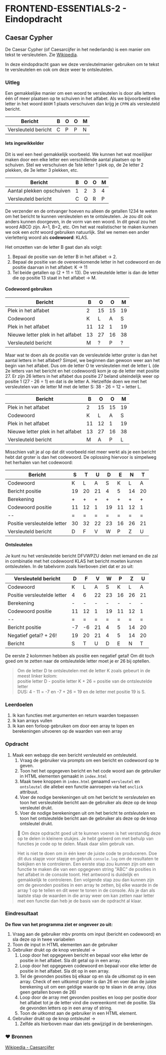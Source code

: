 # FRONTEND-ESSENTIALS-2 - Eindopdracht

##  Caesar Cypher

De Caesar Cypher (of Caesarcijfer in het nederlands) is een manier om tekst te versleutelen. Zie [Wikipedia](https://simple.wikipedia.org/wiki/Caesar_cipher). 

In deze eindopdracht gaan we deze versleutelmanier gebruiken om te tekst te versleutelen en ook om deze weer te ontsleutelen.

### Uitleg

Een gemakkelijke manier om een woord te versleutelen is door alle letters één of meer plaatsen op te schuiven in het alfabet. Als we bijvoorbeeld elke letter in het woord `BOOM` 1 plaats verschuiven dan krijg je `CPPN` als versleuteld bericht.

Bericht | B | O | O | M
-- | --|--|--|--
Versleuteld bericht | C | P | P | N

#### Iets ingewikkelder

Dit is wel een heel gemakkelijk voorbeeld. We kunnen het wat moeilijker maken door een elke letter een verschillende aantal plaatsen op te schuiven. Stel we verschuiven de 1ste letter 1 plek op, de 2e letter 2 plekken, de 3e letter 3 plekken, etc.

Bericht | B | O | O | M
-- | --|--|--|--
Aantal plekken opschuiven | 1 | 2 | 3 | 4
Versleuteld bericht | C | Q | R | P

De verzender en de ontvanger hoeven nu alleen de getallen 1234 te weten om het bericht te kunnen versleutelen en te ontsleutelen. Je zou dit ook anders kunnen doorgeven, in de vorm van een woord. In dit geval zou het woord ABCD zijn. A=1, B=2, etc. Om het wat realistischer te maken kunnen we ook een *echt* woord gebruiken natuurlijk. Stel we nemen een ander vierletterig woord als **codewoord**: KLAS.

Het omzetten van de letter B gaat dan als volgt:
1. Bepaal de positie van de letter B in het alfabet -> 2.
2. Bepaal de positie van de overeenkomende letter in het codewoord en de positie daarvan in het alfabet: K -> 11
3. Tel beide getallen op (2 + 11 = 13). De versleutelde letter is dan de letter die op positie 13 staat in het alfabet -> M.

#### Codewoord gebruiken

Bericht | B | O | O | M
-- | --|--|--|--
Plek in het alfabet | 2 | 15 | 15 | 19
Codewoord | K | L | A | S
Plek in het alfabet | 11 | 12 | 1 | 19
Nieuwe letter plek in het alfabet | 13 | 27 | 16 | 38
Versleuteld bericht | M | ? | P | ?

Maar wat te doen als de positie van de versleutelde letter groter is dan het aantal letters in het alfabet? Simpel, we beginnen dan gewoon weer aan het begin van het alfabet. Dus om de letter O te versleutelen met de letter L (de 2e letters van het bericht en het codewoord) kom je op de letter met positie 27. Er zijn 26 letters in het alfabet dus positie 27 beland uiteindelijk weer op positie 1 (27 - 26 = 1) en dat is de letter A. Hetzelfde doen we met het versleutelen van de letter M met de letter S: 38 - 26 = 12 = letter L.

Bericht | B | O | O | M
-- | --|--|--|--
Plek in het alfabet | 2 | 15 | 15 | 19
Codewoord | K | L | A | S
Plek in het alfabet | 11 | 12 | 1 | 19
Nieuwe letter plek in het alfabet | 13 | 27 | 16 | 38
Versleuteld bericht | M | A | P | L

Misschien valt je al op dat dit voorbeeld niet meer werkt als je een bericht hebt dat groter is dan het codewoord. De oplossing hiervoor is simpelweg het herhalen van het codewoord:

Bericht | S | T | U | D | E | N | T
-- | --|--|--|-- | -- | -- | -- 
Codewoord | K | L | A | S | K | L | A
Bericht positie | 19 | 20 | 21 | 4 | 5 |14 | 20
Berekening | + | + | + | + | + | + | +
Codewoord positie | 11 | 12 | 1 | 19 | 11 | 12 | 1
-- | = | = | = | = | = | = | =
Positie versleutelde letter | 30 | 32 | 22 | 23 | 16 | 26 | 21
Versleuteld bericht | D | F | V | W | P | Z | U 

#### Ontsleutelen

Je kunt nu het versleutelde bericht DFVWPZU delen met iemand en die zal in combinatie met het codewoord KLAS het bericht moeten kunnen ontsleutelen. In de tabelvorm zoals hierboven ziet dat er zo uit:

Versleuteld bericht | D | F | V | W | P | Z | U 
-- | --|--|--|-- | -- | -- | -- 
Codewoord | K | L | A | S | K | L | A
Positie versleutelde letter | 4 | 6 | 22 | 23 | 16 | 26 | 21
Berekening | - | - | - | - | - | - | -
Codewoord positie | 11 | 12 | 1 | 19 | 11 | 12 | 1
-- | = | = | = | = | = | = | =
Bericht positie | -7 | -6 | 21 | 4 | 5 |14 | 20
Negatief getal? + 26! | 19 | 20 | 21 | 4 | 5 | 14 | 20
Bericht | S | T | U | D | E | N | T

De eerste 2 kolommen hebben als positie een negatief getal! Om dit toch goed om te zetten naar de ontsleutelde letter moet je er 26 bij optellen.
> Om de letter D te ontsleutelen met de letter K zoals gebeurt in de meest linker kolom:  
> positie letter D - positie letter K + 26 = positie van de ontsleutelde letter  
> DUS: 4 - 11 = -7 en -7 + 26 = 19 en de letter met positie 19 is S.

### Leerdoelen

1. Ik kan functies met argumenten en return waarden toepassen
2. Ik kan arrays vullen 
3. Ik kan een forloop gebruiken om door een array te lopen en berekeningen uitvoeren op de waarden van een array
### Opdracht

1. Maak een webapp die een bericht *ver*sleuteld en *ont*sleuteld.
   1. Vraag de gebruiker via prompts om een bericht en codewoord op te geven.
   2. Toon het het opgegeven bericht en het code woord aan de gebruiker in HTML elementen gemaakt in `index.html`
   3. Maak twee knoppen in `index.html` genaamd `versleutel` en `ontsleutel` die allebei een functie aanroepen via het `onclick` attribuut.
   4. Voer de nodige berekeningen uit om het bericht te *versleutelen* en toon het versleutelde bericht aan de gebruiker als deze op de knop versleutel drukt.
   5. Voer de nodige berekeningen uit om het bericht te *ontsleutelen* en toon het ontsleutelde bericht aan de gebruiker als deze op de knop ontsleutel drukt.

> :rocket: Om deze opdracht goed uit te kunnen voeren is het verstandig deze op te delen in kleinere stukjes. Je hebt geleerd om met behulp van functies je code op te delen. Maak daar slim gebruik van.  
> 
> Het is niet te doen om in één keer de juiste code te produceren. Doe dit dus stapje voor stapje en gebruik `console.log` om de resultaten te bekijken en te controleren. Een eerste stap zou kunnen zijn om een functie te maken die van een opgegeven string "ABC" de posities in het alfabet in de console toont. Het antwoord is duidelijk en gemakkelijk te controleren. Een volgende stap zou dan kunnen zijn om de gevonden posities in een array te zetten, bij elke waarde in de array 1 op te tellen en dit weer te tonen in de console. Als je dan als laatste stap de waarden in die array weer om kan zetten naar letter met een functie dan heb je de basis van de opdracht al klaar. 
### Eindresultaat

**De flow van het programma ziet er ongeveer zo uit:**  
1. Vraag aan de gebruiker mbv promts om input (bericht en codewoord) en sla deze op in twee variabelen
2. Toon de input in HTML elementen aan de gebruiker
3. Gebruiker drukt op de knop versleutel ->
   1. Loop door het opgegeven bericht en bepaal voor elke letter de positie in het alfabet. Sla dit getal op in een array.
   2. Loop door het opgegeven codewoord en bepaal voor elke letter de positie in het alfabet. Sla dit op in een array.
   3. Tel de gevonden posities bij elkaar op en sla de uitkomst op in een array. Check of een uitkomst groter is dan 26 en voer dan de juiste berekening uit om een geldige waarde op te slaan in de array. (dus geen getallen boven de 26)
   4. Loop door de array met gevonden posities en loop per positie door het alfabet tot je de letter vind die overeenkomt met de positie. Sla de gevonden letters op in een array of string.
   5. Toon de uitkomst aan de gebruiker in een HTML element.
4. Gebruiker drukt op de knop ontsleutel ->
   1. Zelfde als hierboven maar dan iets gewijzigd in de berekeningen. 




### :heart: Bronnen

[Wikipedia - Caesarcijfer ](https://nl.wikipedia.org/wiki/Caesarcijfer)